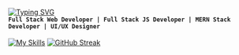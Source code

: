 [![Typing SVG](https://readme-typing-svg.herokuapp.com?font=Fira+Code&weight=500&size=28&pause=1000&color=07B0C8&center=true&random=false&width=435&lines=Ilyas+Farkhane)](https://git.io/typing-svg)
<br>
**`Full Stack Web Developer | Full Stack JS Developer | MERN Stack Developer | UI/UX Designer`** 
<br><br>
[![My Skills](https://skillicons.dev/icons?i=react,ts,redux,github,git,html,css,js,tailwind,bootstrap,sass,nodejs,express,figma,mongodb,postman,figma,materialui,visualstudio,vscode,stackoverflow,c,babel,mysql,&perline=12)](https://skillicons.dev)
[![GitHub Streak](https://github-readme-streak-stats.herokuapp.com?user=ilyasfarkhane-1500&theme=react&hide_border=true&card_width=684)](https://git.io/streak-stats)
